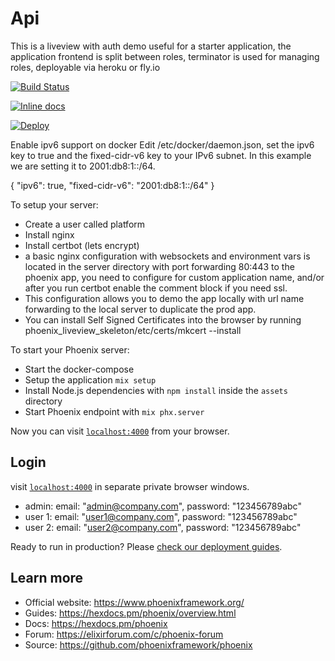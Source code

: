 # Api

This is a liveview with auth demo useful for a starter application, the application frontend is split between roles, terminator is used for managing roles, deployable via heroku or fly.io

[![Build Status](https://travis-ci.com/mithereal/phoenix_liveview_skeleton.svg?branch=master)](https://travis-ci.com/mithereal/phoenix_liveview_skeleton)

[![Inline docs](http://inch-ci.org/github/mithereal/phoenix_liveview_skeleton.svg)](http://inch-ci.org/github/mithereal/phoenix_liveview_skeleton)

[![Deploy](https://www.herokucdn.com/deploy/button.svg)](https://heroku.com/deploy)

Enable ipv6 support on docker
Edit /etc/docker/daemon.json, set the ipv6 key to true and the fixed-cidr-v6 key to your IPv6 subnet. In this example we are setting it to 2001:db8:1::/64.

{
"ipv6": true,
"fixed-cidr-v6": "2001:db8:1::/64"
}

To setup your server:

  * Create a user called platform
  * Install nginx
  * Install certbot (lets encrypt)
  * a basic nginx configuration with websockets and environment vars is located in the server directory with port forwarding 80:443 to the phoenix app, you need to configure for custom application name, and/or after you run certbot enable the comment block if you need ssl.
  * This configuration allows you to demo the app locally with url name forwarding to the local server to duplicate the prod app.
  * You can install Self Signed Certificates into the browser by running 
    phoenix_liveview_skeleton/etc/certs/mkcert --install
  
  
To start your Phoenix server:
  * Start the docker-compose
  * Setup the application `mix setup`
  * Install Node.js dependencies with `npm install` inside the `assets` directory
  * Start Phoenix endpoint with `mix phx.server`

Now you can visit [`localhost:4000`](http://localhost:4000) from your browser.

## Login
 visit [`localhost:4000`](http://localhost:4000/login) in separate private  browser windows.
 - admin:  email: "admin@company.com", password: "123456789abc"
 - user 1:  email: "user1@company.com", password: "123456789abc"
 - user 2:  email: "user2@company.com", password: "123456789abc"

Ready to run in production? Please [check our deployment guides](https://hexdocs.pm/phoenix/deployment.html).

## Learn more

  * Official website: https://www.phoenixframework.org/
  * Guides: https://hexdocs.pm/phoenix/overview.html
  * Docs: https://hexdocs.pm/phoenix
  * Forum: https://elixirforum.com/c/phoenix-forum
  * Source: https://github.com/phoenixframework/phoenix

